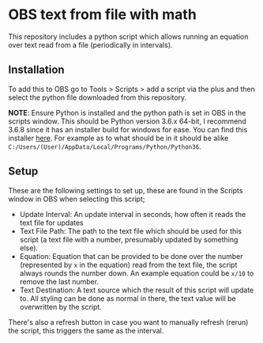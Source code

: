 # OBS text from file with math

This repository includes a python script which allows running an equation over text read from a file (periodically in intervals).

## Installation
To add this to OBS go to Tools > Scripts > add a script via the plus and then select the python file downloaded from this repository.

**NOTE**: Ensure Python is installed and the python path is set in OBS in the scripts window.
This should be Python version 3.6.x 64-bit, I recommend 3.6.8 since it has an installer build for windows for ease.
You can find this installer [here](https://www.python.org/downloads/release/python-368/).
For example as to what should be in it should be alike `C:/Users/(User)/AppData/Local/Programs/Python/Python36`.

## Setup

These are the following settings to set up, these are found in the Scripts window in OBS when selecting this script;

- Update Interval: An update interval in seconds, how often it reads the text file for updates
- Text File Path: The path to the text file which should be used for this script (a text file with a number, presumably updated by something else).
- Equation: Equation that can be provided to be done over the number (represented by `x` in the equation) read from the text file, the script always rounds the number down. An example equation could be `x/10` to remove the last number.
- Text Destination: A text source which the result of this script will update to. All styling can be done as normal in there, the text value will be overwritten by the script.

There's also a refresh button in case you want to manually refresh (rerun) the script, this triggers the same as the interval.